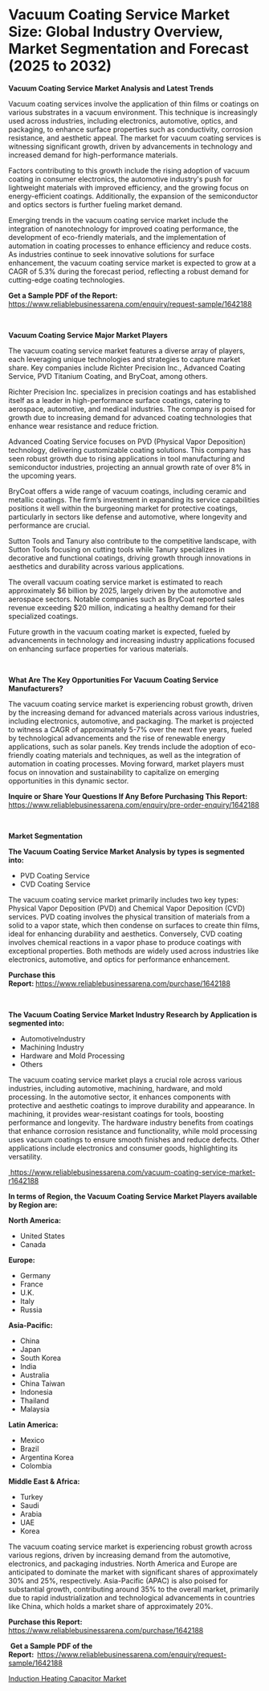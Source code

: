 <p><h1>Vacuum Coating Service Market Size: Global Industry Overview, Market Segmentation and Forecast (2025 to 2032)</h1></p><p><strong>Vacuum Coating Service Market Analysis and Latest Trends</strong></p>
<p><p>Vacuum coating services involve the application of thin films or coatings on various substrates in a vacuum environment. This technique is increasingly used across industries, including electronics, automotive, optics, and packaging, to enhance surface properties such as conductivity, corrosion resistance, and aesthetic appeal. The market for vacuum coating services is witnessing significant growth, driven by advancements in technology and increased demand for high-performance materials. </p><p>Factors contributing to this growth include the rising adoption of vacuum coating in consumer electronics, the automotive industry's push for lightweight materials with improved efficiency, and the growing focus on energy-efficient coatings. Additionally, the expansion of the semiconductor and optics sectors is further fueling market demand. </p><p>Emerging trends in the vacuum coating service market include the integration of nanotechnology for improved coating performance, the development of eco-friendly materials, and the implementation of automation in coating processes to enhance efficiency and reduce costs. As industries continue to seek innovative solutions for surface enhancement, the vacuum coating service market is expected to grow at a CAGR of 5.3% during the forecast period, reflecting a robust demand for cutting-edge coating technologies.</p></p>
<p><strong>Get a Sample PDF of the Report:&nbsp;</strong> <a href="https://www.reliablebusinessarena.com/enquiry/request-sample/1642188?utm_campaign=2469&utm_medium=2&utm_source=Github&utm_content=ia&utm_term=22022025&utm_id=vacuum-coating-service">https://www.reliablebusinessarena.com/enquiry/request-sample/1642188</a></p>
<p>&nbsp;</p>
<p><strong>Vacuum Coating Service Major Market Players</strong></p>
<p><p>The vacuum coating service market features a diverse array of players, each leveraging unique technologies and strategies to capture market share. Key companies include Richter Precision Inc., Advanced Coating Service, PVD Titanium Coating, and BryCoat, among others.</p><p>Richter Precision Inc. specializes in precision coatings and has established itself as a leader in high-performance surface coatings, catering to aerospace, automotive, and medical industries. The company is poised for growth due to increasing demand for advanced coating technologies that enhance wear resistance and reduce friction.</p><p>Advanced Coating Service focuses on PVD (Physical Vapor Deposition) technology, delivering customizable coating solutions. This company has seen robust growth due to rising applications in tool manufacturing and semiconductor industries, projecting an annual growth rate of over 8% in the upcoming years.</p><p>BryCoat offers a wide range of vacuum coatings, including ceramic and metallic coatings. The firm’s investment in expanding its service capabilities positions it well within the burgeoning market for protective coatings, particularly in sectors like defense and automotive, where longevity and performance are crucial.</p><p>Sutton Tools and Tanury also contribute to the competitive landscape, with Sutton Tools focusing on cutting tools while Tanury specializes in decorative and functional coatings, driving growth through innovations in aesthetics and durability across various applications.</p><p>The overall vacuum coating service market is estimated to reach approximately $6 billion by 2025, largely driven by the automotive and aerospace sectors. Notable companies such as BryCoat reported sales revenue exceeding $20 million, indicating a healthy demand for their specialized coatings.</p><p>Future growth in the vacuum coating market is expected, fueled by advancements in technology and increasing industry applications focused on enhancing surface properties for various materials.</p></p>
<p>&nbsp;</p>
<p><strong>What Are The Key Opportunities For Vacuum Coating Service Manufacturers?</strong></p>
<p><p>The vacuum coating service market is experiencing robust growth, driven by the increasing demand for advanced materials across various industries, including electronics, automotive, and packaging. The market is projected to witness a CAGR of approximately 5-7% over the next five years, fueled by technological advancements and the rise of renewable energy applications, such as solar panels. Key trends include the adoption of eco-friendly coating materials and techniques, as well as the integration of automation in coating processes. Moving forward, market players must focus on innovation and sustainability to capitalize on emerging opportunities in this dynamic sector.</p></p>
<p><strong>Inquire or Share Your Questions If Any Before Purchasing This Report:</strong> <a href="https://www.reliablebusinessarena.com/enquiry/pre-order-enquiry/1642188?utm_campaign=2469&utm_medium=2&utm_source=Github&utm_content=ia&utm_term=22022025&utm_id=vacuum-coating-service">https://www.reliablebusinessarena.com/enquiry/pre-order-enquiry/1642188</a></p>
<p>&nbsp;</p>
<p><strong>Market Segmentation</strong></p>
<p><strong>The Vacuum Coating Service Market Analysis by types is segmented into:</strong></p>
<p><ul><li>PVD Coating Service</li><li>CVD Coating Service</li></ul></p>
<p><p>The vacuum coating service market primarily includes two key types: Physical Vapor Deposition (PVD) and Chemical Vapor Deposition (CVD) services. PVD coating involves the physical transition of materials from a solid to a vapor state, which then condense on surfaces to create thin films, ideal for enhancing durability and aesthetics. Conversely, CVD coating involves chemical reactions in a vapor phase to produce coatings with exceptional properties. Both methods are widely used across industries like electronics, automotive, and optics for performance enhancement.</p></p>
<p><strong>Purchase this Report:&nbsp;</strong><a href="https://www.reliablebusinessarena.com/purchase/1642188?utm_campaign=2469&utm_medium=2&utm_source=Github&utm_content=ia&utm_term=22022025&utm_id=vacuum-coating-service">https://www.reliablebusinessarena.com/purchase/1642188</a></p>
<p>&nbsp;</p>
<p><strong>The Vacuum Coating Service Market Industry Research by Application is segmented into:</strong></p>
<p><ul><li>AutomotiveIndustry</li><li>Machining Industry</li><li>Hardware and Mold Processing</li><li>Others</li></ul></p>
<p><p>The vacuum coating service market plays a crucial role across various industries, including automotive, machining, hardware, and mold processing. In the automotive sector, it enhances components with protective and aesthetic coatings to improve durability and appearance. In machining, it provides wear-resistant coatings for tools, boosting performance and longevity. The hardware industry benefits from coatings that enhance corrosion resistance and functionality, while mold processing uses vacuum coatings to ensure smooth finishes and reduce defects. Other applications include electronics and consumer goods, highlighting its versatility.</p></p>
<p><a href="https://www.reliablebusinessarena.com/vacuum-coating-service-market-r1642188?utm_campaign=2469&utm_medium=2&utm_source=Github&utm_content=ia&utm_term=22022025&utm_id=vacuum-coating-service">&nbsp;https://www.reliablebusinessarena.com/vacuum-coating-service-market-r1642188</a></p>
<p><strong>In terms of Region, the Vacuum Coating Service Market Players available by Region are:</strong></p>
<p>
    <p> <strong> North America: </strong>
        <ul>
            <li>United States</li>
            <li>Canada</li>
        </ul>
        </p> 
    <p> <strong> Europe: </strong>
        <ul>
            <li>Germany</li>
            <li>France</li>
            <li>U.K.</li>
            <li>Italy</li>
            <li>Russia</li>
        </ul>
        </p> 
    <p> <strong> Asia-Pacific: </strong>
        <ul>
            <li>China</li>
            <li>Japan</li>
            <li>South Korea</li>
            <li>India</li>
            <li>Australia</li>
            <li>China Taiwan</li>
            <li>Indonesia</li>
            <li>Thailand</li>
            <li>Malaysia</li>
        </ul>
        </p> 
    <p> <strong> Latin America: </strong>
        <ul>
            <li>Mexico</li>
            <li>Brazil</li>
            <li>Argentina Korea</li>
            <li>Colombia</li>
        </ul>
        </p> 
    <p> <strong> Middle East & Africa: </strong>
        <ul>
            <li>Turkey</li>
            <li>Saudi</li>
            <li>Arabia</li>
            <li>UAE</li>
            <li>Korea</li>
        </ul>
    </p>
    </p>
<p><p>The vacuum coating service market is experiencing robust growth across various regions, driven by increasing demand from the automotive, electronics, and packaging industries. North America and Europe are anticipated to dominate the market with significant shares of approximately 30% and 25%, respectively. Asia-Pacific (APAC) is also poised for substantial growth, contributing around 35% to the overall market, primarily due to rapid industrialization and technological advancements in countries like China, which holds a market share of approximately 20%.</p></p>
<p><strong>Purchase this Report: </strong><a href="https://www.reliablebusinessarena.com/purchase/1642188?utm_campaign=2469&utm_medium=2&utm_source=Github&utm_content=ia&utm_term=22022025&utm_id=vacuum-coating-service">https://www.reliablebusinessarena.com/purchase/1642188</a></p>
<p>&nbsp;<strong>Get a Sample PDF of the Report:&nbsp;&nbsp;</strong><a href="https://www.reliablebusinessarena.com/enquiry/request-sample/1642188?utm_campaign=2469&utm_medium=2&utm_source=Github&utm_content=ia&utm_term=22022025&utm_id=vacuum-coating-service">https://www.reliablebusinessarena.com/enquiry/request-sample/1642188</a></p>
<p><strong></strong></p>
<p><p><a href="https://github.com/rabiumofer/Market-Research-Report-List-1/blob/main/induction-heating-capacitor-market.md?utm_campaign=2469&utm_medium=2&utm_source=Github&utm_content=ia&utm_term=22022025&utm_id=vacuum-coating-service">Induction Heating Capacitor Market</a></p></p>